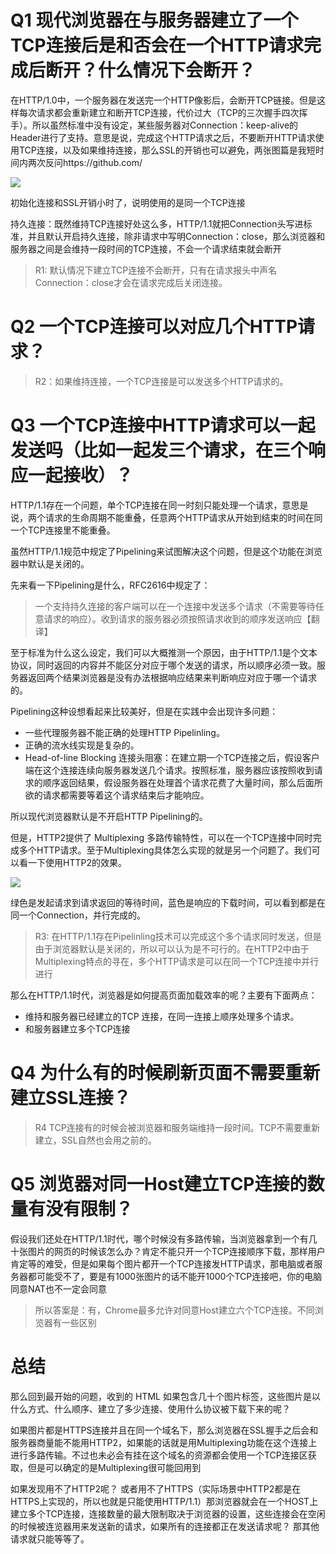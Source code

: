 # Q1 现代浏览器在与服务器建立了一个TCP连接后是和否会在一个HTTP请求完成后断开？什么情况下会断开？

在HTTP/1.0中，一个服务器在发送完一个HTTP像影后，会断开TCP链接。但是这样每次请求都会重新建立和断开TCP连接，代价过大（TCP的三次握手四次挥手）。所以虽然标准中没有设定，某些服务器对Connection：keep-alive的Header进行了支持。意思是说，完成这个HTTP请求之后，不要断开HTTP请求使用TCP连接，以及如果维持连接，那么SSL的开销也可以避免，两张图篇是我短时间内两次反问https://github.com/

![](https://mmbiz.qpic.cn/mmbiz_jpg/8Jeic82Or04kzuVt4sxB6wvha4kH2Rxbu9n33RJTvpH4hw8rqMKuqIF1NhFDgk1VEJLMORr4NJ5nQ2O1MwP3Beg/640?wx_fmt=jpeg&wxfrom=5&wx_lazy=1&wx_co=1)

初始化连接和SSL开销小时了，说明使用的是同一个TCP连接

持久连接：既然维持TCP连接好处这么多，HTTP/1.1就把Connection头写进标准，并且默认开启持久连接，除非请求中写明Connection：close，那么浏览器和服务器之间是会维持一段时间的TCP连接，不会一个请求结束就会断开

> R1: 默认情况下建立TCP连接不会断开，只有在请求报头中声名Connection：close才会在请求完成后关闭连接。

# Q2 一个TCP连接可以对应几个HTTP请求？

> R2：如果维持连接，一个TCP连接是可以发送多个HTTP请求的。

# Q3 一个TCP连接中HTTP请求可以一起发送吗（比如一起发三个请求，在三个响应一起接收）？

HTTP/1.1存在一个问题，单个TCP连接在同一时刻只能处理一个请求，意思是说，两个请求的生命周期不能重叠，任意两个HTTP请求从开始到结束的时间在同一个TCP连接里不能重叠。

虽然HTTP/1.1规范中规定了Pipelining来试图解决这个问题，但是这个功能在浏览器中默认是关闭的。

先来看一下Pipelining是什么，RFC2616中规定了：

> 一个支持持久连接的客户端可以在一个连接中发送多个请求（不需要等待任意请求的响应）。收到请求的服务器必须按照请求收到的顺序发送响应【翻译】

至于标准为什么这么设定，我们可以大概推测一个原因，由于HTTP/1.1是个文本协议，同时返回的内容并不能区分对应于哪个发送的请求，所以顺序必须一致。服务器返回两个结果浏览器是没有办法根据响应结果来判断响应对应于哪一个请求的。

Pipelining这种设想看起来比较美好，但是在实践中会出现许多问题：

- 一些代理服务器不能正确的处理HTTP Pipelinling。
- 正确的流水线实现是复杂的。
- Head-of-line Blocking 连接头阻塞：在建立期一个TCP连接之后，假设客户端在这个连接连续向服务器发送几个请求。按照标准，服务器应该按照收到请求的顺序返回结果，假设服务器在处理首个请求花费了大量时间，那么后面所欲的请求都需要等着这个请求结束后才能响应。

所以现代浏览器默认是不开启HTTP Pipelining的。

但是，HTTP2提供了 Multiplexing 多路传输特性，可以在一个TCP连接中同时完成多个HTTP请求。至于Multiplexing具体怎么实现的就是另一个问题了。我们可以看一下使用HTTP2的效果。

![](https://mmbiz.qpic.cn/mmbiz_jpg/8Jeic82Or04kzuVt4sxB6wvha4kH2RxbuerYia3tGhhUFeicSxWLnRWwgQ5JoDdBFCiapjUCe9Uk2rUibzTSf0VSeKQ/640?wx_fmt=jpeg&wxfrom=5&wx_lazy=1&wx_co=1)

绿色是发起请求到请求返回的等待时间，蓝色是响应的下载时间，可以看到都是在同一个Connection，并行完成的。

> R3: 在HTTP/1.1存在Pipelinling技术可以完成这个多个请求同时发送，但是由于浏览器默认是关闭的，所以可以认为是不可行的。在HTTP2中由于Multiplexing特点的寻在，多个HTTP请求是可以在同一个TCP连接中并行进行

那么在HTTP/1.1时代，浏览器是如何提高页面加载效率的呢？主要有下面两点：

- 维持和服务器已经建立的TCP 连接，在同一连接上顺序处理多个请求。
- 和服务器建立多个TCP连接

# Q4 为什么有的时候刷新页面不需要重新建立SSL连接？

> R4 TCP连接有的时候会被浏览器和服务端维持一段时间。TCP不需要重新建立，SSL自然也会用之前的。

# Q5 浏览器对同一Host建立TCP连接的数量有没有限制？

假设我们还处在HTTP/1.1时代，哪个时候没有多路传输，当浏览器拿到一个有几十张图片的网页的时候该怎么办？肯定不能只开一个TCP连接顺序下载，那样用户肯定等的难受，但是如果每个图片都开一个TCP连接发HTTP请求，那电脑或者服务器都可能受不了，要是有1000张图片的话不能开1000个TCP连接吧，你的电脑同意NAT也不一定会同意

> 所以答案是：有，Chrome最多允许对同意Host建立六个TCP连接。不同浏览器有一些区别


# 总结

那么回到最开始的问题，收到的 HTML 如果包含几十个图片标签，这些图片是以什么方式、什么顺序、建立了多少连接、使用什么协议被下载下来的呢？


如果图片都是HTTPS连接并且在同一个域名下，那么浏览器在SSL握手之后会和服务器商量能不能用HTTP2，如果能的话就是用Multiplexing功能在这个连接上进行多路传输。不过也未必会有挂在这个域名的资源都会使用一个TCP连接区获取，但是可以确定的是Multiplexing很可能回用到


如果发现用不了HTTP2呢？ 或者用不了HTTPS（实际场景中HTTP2都是在HTTPS上实现的，所以也就是只能使用HTTP/1.1）那浏览器就会在一个HOST上建立多个TCP连接，连接数量的最大限制取决于浏览器的设置，这些连接会在空闲的时候被连览器用来发送新的请求，如果所有的连接都正在发送请求呢？ 那其他请求就只能等等了。




